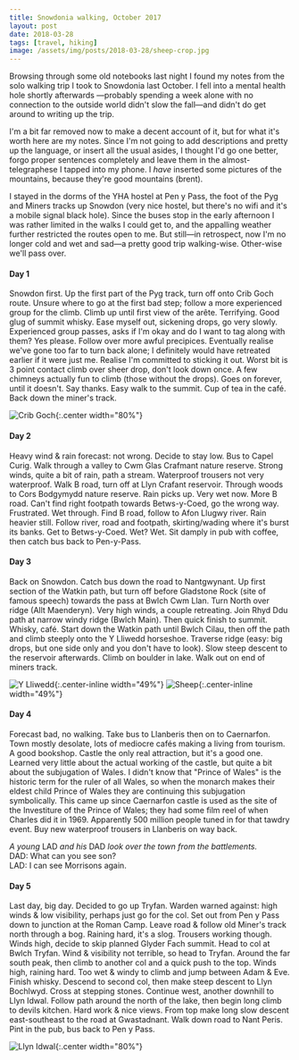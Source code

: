 ```yaml
---
title: Snowdonia walking, October 2017
layout: post
date: 2018-03-28
tags: [travel, hiking]
image: /assets/img/posts/2018-03-28/sheep-crop.jpg
---
```


Browsing through some old notebooks last night I found my notes from the solo walking trip I took to Snowdonia last October. I fell into a mental health hole shortly afterwards &mdash;probably spending a week alone with no connection to the outside world didn't slow the fall&mdash;and didn't do get around to writing up the trip.

I'm a bit far removed now to make a decent account of it, but for what it's worth here are my notes. Since I'm not going to add descriptions and pretty up the language, or insert all the usual asides, I thought I'd go one better, forgo proper sentences completely and leave them in the almost-telegraphese I tapped into my phone. I *have* inserted some pictures of the mountains, because they're good mountains (brent).

I stayed in the dorms of the YHA hostel at Pen y Pass, the foot of the Pyg and Miners tracks up Snowdon (very nice hostel, but there's no wifi and it's a mobile signal black hole). Since the buses stop in the early afternoon I was rather limited in the walks I could get to, and the appalling weather further restricted the routes open to me. But still&mdash;in retrospect, now I'm no longer cold and wet and sad&mdash;a pretty good trip walking-wise. Other-wise we'll pass over.

#### Day 1
Snowdon first. Up the first part of the Pyg track, turn off onto Crib Goch route. Unsure where to go at the first bad step; follow a more experienced group for the climb. Climb up until first view of the arête. Terrifying. Good glug of summit whisky. Ease myself out, sickening drops, go very slowly. Experienced group passes, asks if I'm okay and do I want to tag along with them? Yes please. Follow over more awful precipices. Eventually realise we've gone too far to turn back alone; I definitely would have retreated earlier if it were just me. Realise I'm committed to sticking it out. Worst bit is 3 point contact climb over sheer drop, don't look down once. A few chimneys actually fun to climb (those without the drops). Goes on forever, until it doesn't. Say thanks. Easy walk to the summit. Cup of tea in the café. Back down the miner's track.

![Crib Goch](/assets/img/posts/2018-03-28/crib-goch.jpg "Crib Goch"){:.center width="80%"}

#### Day 2
Heavy wind & rain forecast: not wrong. Decide to stay low. Bus to Capel Curig. Walk through a valley to Cwm Glas Crafmant nature reserve. Strong winds, quite a bit of rain, path a stream. Waterproof trousers not very waterproof. Walk B road, turn off at Llyn Crafant reservoir. Through woods to Cors Bodgymydd nature reserve. Rain picks up. Very wet now. More B road. Can't find right footpath towards Betws-y-Coed, go the wrong way. Frustrated. Wet through. Find B road, follow to Afon Llugwy river. Rain heavier still. Follow river, road and footpath, skirting/wading where it's burst its banks. Get to Betws-y-Coed. Wet? Wet. Sit damply in pub with coffee, then catch bus back to Pen-y-Pass.


#### Day 3
Back on Snowdon. Catch bus down the road to Nantgwynant. Up first section of the Watkin path, but turn off before Gladstone Rock (site of famous speech) towards the pass at Bwlch Cwm Llan. Turn North over ridge (Allt Maenderyn). Very high winds, a couple retreating. Join Rhyd Ddu path at narrow windy ridge (Bwlch Main). Then quick finish to summit. Whisky, café. Start down the Watkin path until Bwlch Cilau, then off the path and climb steeply onto the Y Lliwedd horseshoe. Traverse ridge (easy: big drops, but one side only and you don't have to look). Slow steep descent to the reservoir afterwards. Climb on boulder in lake. Walk out on end of miners track.

![Y Lliwedd](/assets/img/posts/2018-03-28/y-lliwedd.jpg "View from Y Lliwedd"){:.center-inline width="49%"}
![Sheep](/assets/img/posts/2018-03-28/sheep.jpg "They tolerate me"){:.center-inline width="49%"}

#### Day 4
Forecast bad, no walking. Take bus to Llanberis then on to Caernarfon. Town mostly desolate, lots of mediocre cafés making a living from tourism. A good bookshop. Castle the only real attraction, but it's a good one. Learned very little about the actual working of the castle, but quite a bit about the subjugation of Wales. I didn't know that "Prince of Wales" is the historic term for the ruler of all Wales, so when the monarch makes their eldest child Prince of Wales they are continuing this subjugation symbolically. This came up since Caernarfon castle is used as the site of the Investiture of the Prince of Wales; they had some film reel of when Charles did it in 1969. Apparently 500 million people tuned in for that tawdry event. Buy new waterproof trousers in Llanberis on way back.  

*A young* LAD *and his* DAD *look over the town from the battlements.*  
DAD: What can you see son?  
LAD: I can see Morrisons again.

#### Day 5
Last day, big day. Decided to go up Tryfan. Warden warned against: high winds & low visibility, perhaps just go for the col. Set out from Pen y Pass down to junction at the Roman Camp. Leave road & follow old Miner's track north through a bog. Raining hard, it's a slog. Trousers working though. Winds high, decide to skip planned Glyder Fach summit. Head to col at Bwlch Tryfan. Wind & visibility not terrible, so head to Tryfan. Around the far south peak, then climb to another col and a quick push to the top. Winds high, raining hard. Too wet & windy to climb and jump between Adam & Eve. Finish whisky. Descend to second col, then make steep descent to Llyn Bochlwyd. Cross at stepping stones. Continue west, another downhill to Llyn Idwal. Follow path around the north of the lake, then begin long climb to devils kitchen. Hard work & nice views. From top make long slow descent east-southeast to the road at Gwastadnant. Walk down road to Nant Peris. Pint in the pub, bus back to Pen y Pass.

![Llyn Idwal](/assets/img/posts/2018-03-28/llyn-idwal.jpg "Llyn Idwal"){:.center width="80%"}
